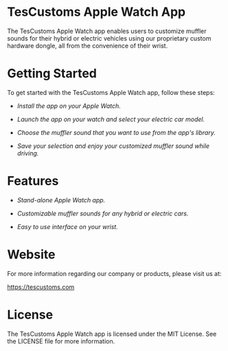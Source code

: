 # TesCustoms Apple Watch App

The TesCustoms Apple Watch app enables users to customize muffler sounds for their hybrid or electric vehicles using our proprietary custom hardware dongle, all from the convenience of their wrist.

# Getting Started

To get started with the TesCustoms Apple Watch app, follow these steps:

* *Install the app on your Apple Watch.*

* *Launch the app on your watch and select your electric car model.*

* *Choose the muffler sound that you want to use from the app's library.*

* *Save your selection and enjoy your customized muffler sound while driving.*

# Features

* *Stand-alone Apple Watch app.*

* *Customizable muffler sounds for any hybrid or electric cars.*

* *Easy to use interface on your wrist.*

# Website

For more information regarding our company or products, please visit us at: 

https://tescustoms.com

# License

The TesCustoms Apple Watch app is licensed under the MIT License. See the LICENSE file for more information.

